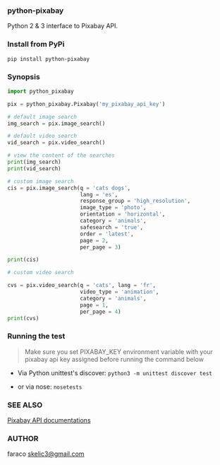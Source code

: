 ### python-pixabay
Python 2 & 3 interface to Pixabay API.

### Install from PyPi 
`pip install python-pixabay`

### Synopsis
```python
import python_pixabay

pix = python_pixabay.Pixabay('my_pixabay_api_key')

# default image search
img_search = pix.image_search()

# default video search
vid_search = pix.video_search()

# view the content of the searches
print(img_search)
print(vid_search)

# custom image search
cis = pix.image_search(q = 'cats dogs',
                       lang = 'es',
                       response_group = 'high_resolution',
                       image_type = 'photo',
                       orientation = 'horizontal',
                       category = 'animals',
                       safesearch = 'true',
                       order = 'latest',
                       page = 2,
                       per_page = 3)

print(cis)

# custom video search

cvs = pix.video_search(q = 'cats', lang = 'fr',
                       video_type = 'animation',
                       category = 'animals',
                       page = 1,
                       per_page = 4)
print(cvs)

```

### Running the test

> Make sure you set PIXABAY_KEY environment variable with your pixabay api key assigned before running the command below

* Via Python unittest's discover: `python3 -m unittest discover test`

* or via nose: `nosetests`

### SEE ALSO
[Pixabay API documentations](https://pixabay.com/api/docs)

### AUTHOR
faraco <skelic3@gmail.com>
